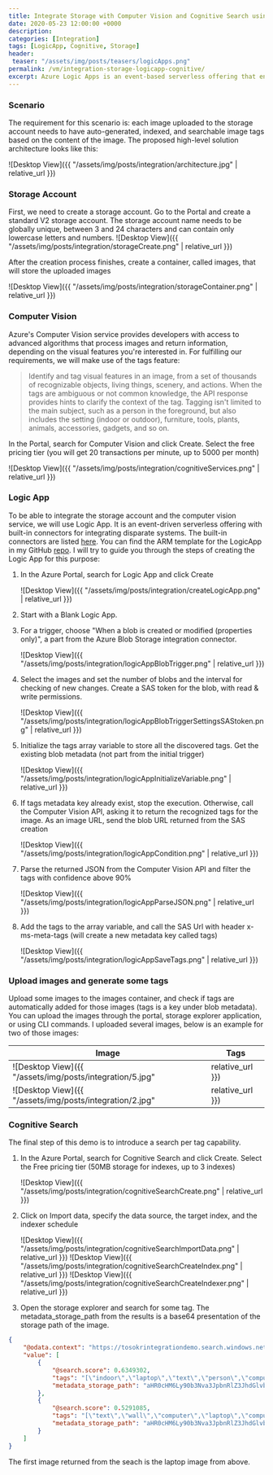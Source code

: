 ```yaml
---
title: Integrate Storage with Computer Vision and Cognitive Search using Logic Apps 
date: 2020-05-23 12:00:00 +0000
description: 
categories: [Integration]
tags: [LogicApp, Cognitive, Storage]
header:
 teaser: "/assets/img/posts/teasers/logicApps.png"
permalink: /vm/integration-storage-logicapp-cognitive/
excerpt: Azure Logic Apps is an event-based serverless offering that enables connecting and integrating disparate systems without writing a single line of code. Follow this post to learn how to make use of Artificial Intelligence to add tags to the images you upload to your storage containers and enable indexed search based on those tags. 
---
```

### Scenario
The requirement for this scenario is: each image uploaded to the storage account needs to have auto-generated, indexed, and searchable image tags based on the content of the image.
The proposed high-level solution architecture looks like this:

![Desktop View]({{ "/assets/img/posts/integration/architecture.jpg" | relative_url }})

### Storage Account
First, we need to create a storage account. Go to the Portal and create a standard V2 storage account. The storage account name needs to be globally unique, between 3 and 24 characters and can contain only lowercase letters and numbers. 
![Desktop View]({{ "/assets/img/posts/integration/storageCreate.png" | relative_url }})

After the creation process finishes, create a container, called images, that will store the uploaded images

![Desktop View]({{ "/assets/img/posts/integration/storageContainer.png" | relative_url }})

### Computer Vision
Azure's Computer Vision service provides developers with access to advanced algorithms that process images and return information, depending on the visual features you're interested in. For fulfilling our requirements, we will make use of the tags feature:
>Identify and tag visual features in an image, from a set of thousands of recognizable objects, living things, scenery, and actions. When the tags are ambiguous or not common knowledge, the API response provides hints to clarify the context of the tag. Tagging isn't limited to the main subject, such as a person in the foreground, but also includes the setting (indoor or outdoor), furniture, tools, plants, animals, accessories, gadgets, and so on.

In the Portal, search for Computer Vision and click Create. Select the free pricing tier (you will get 20 transactions per minute, up to 5000 per month)

![Desktop View]({{ "/assets/img/posts/integration/cognitiveServices.png" | relative_url }})

### Logic App
To be able to integrate the storage account and the computer vision service, we will use Logic App. It is an event-driven serverless offering with built-in connectors for integrating disparate systems. The built-in connectors are listed [here](https://docs.microsoft.com/en-us/connectors/connector-reference/connector-reference-logicapps-connectors).
You can find the ARM template for the LogicApp in my GitHub [repo](https://github.com/tosokr/Azure/blob/master/logicApps/storageComputerVisionTags.json). I will try to guide you through the steps of creating the Logic App for this purpose:

1. In the Azure Portal, search for Logic App and click Create

    ![Desktop View]({{ "/assets/img/posts/integration/createLogicApp.png" | relative_url }})
2. Start with a Blank Logic App. 
3. For a trigger, choose "When a blob is created or modified (properties only)", a part from the Azure Blob Storage integration connector. 

    ![Desktop View]({{ "/assets/img/posts/integration/logicAppBlobTrigger.png" | relative_url }})
4. Select the images and set the number of blobs and the interval for checking of new changes. Create a SAS token for the blob, with read & write permissions. 

    ![Desktop View]({{ "/assets/img/posts/integration/logicAppBlobTriggerSettingsSAStoken.png" | relative_url }})
5. Initialize the tags array variable to store all the discovered tags. Get the existing blob metadata (not part from the initial trigger)

    ![Desktop View]({{ "/assets/img/posts/integration/logicAppInitializeVariable.png" | relative_url }})
6. If tags metadata key already exist, stop the execution. Otherwise, call the Computer Vision API, asking it to return the recognized tags for the image. As an image URL, send the blob URL returned from the SAS creation 

    ![Desktop View]({{ "/assets/img/posts/integration/logicAppCondition.png" | relative_url }})

7. Parse the returned JSON from the Computer Vision API and filter the tags with confidence above 90%

    ![Desktop View]({{ "/assets/img/posts/integration/logicAppParseJSON.png" | relative_url }})
8. Add the tags to the array variable, and call the SAS Url with header x-ms-meta-tags (will create a new metadata key called tags)

    ![Desktop View]({{ "/assets/img/posts/integration/logicAppSaveTags.png" | relative_url }})

### Upload images and generate some tags
Upload some images to the images container, and check if tags are automatically added for those images (tags is a key under blob metadata). You can upload the images through the portal, storage explorer application, or using CLI commands.
I uploaded several images, below is an example for two of those images:

| Image | Tags |
|-------|--------|
| ![Desktop View]({{ "/assets/img/posts/integration/5.jpg" | relative_url }}) | "tree","water","nature","outdoor","waterfall" | 
| ![Desktop View]({{ "/assets/img/posts/integration/2.jpg" | relative_url }}) | "indoor","laptop","text","person","computer keyboard" |

### Cognitive Search
The final step of this demo is to introduce a search per tag capability.
1. In the Azure Portal, search for Cognitive Search and click Create. Select the Free pricing tier (50MB storage for indexes, up to 3 indexes)

    ![Desktop View]({{ "/assets/img/posts/integration/cognitiveSearchCreate.png" | relative_url }})
2. Click on Import data, specify the data source, the target index, and the indexer schedule
    
    ![Desktop View]({{ "/assets/img/posts/integration/cognitiveSearchImportData.png" | relative_url }})
    ![Desktop View]({{ "/assets/img/posts/integration/cognitiveSearchCreateIndex.png" | relative_url }})
    ![Desktop View]({{ "/assets/img/posts/integration/cognitiveSearchCreateIndexer.png" | relative_url }})

3. Open the storage explorer and search for some tag. The metadata_storage_path from the results is a base64 presentation of the storage path of the image.
```json
{
    "@odata.context": "https://tosokrintegrationdemo.search.windows.net/indexes('azureblob-index')/$metadata#docs(*)",
    "value": [
        {
            "@search.score": 0.6349302,
            "tags": "[\"indoor\",\"laptop\",\"text\",\"person\",\"computer keyboard\"]",
            "metadata_storage_path": "aHR0cHM6Ly90b3Nva3JpbnRlZ3JhdGlvbmRlbW8uYmxvYi5jb3JlLndpbmRvd3MubmV0L2ltYWdlcy8yLmpwZw2"
        },
        {
            "@search.score": 0.5291085,
            "tags": "[\"text\",\"wall\",\"computer\",\"laptop\",\"computer keyboard\",\"electronics\",\"mac\",\"desk\",\"indoor\"]",
            "metadata_storage_path": "aHR0cHM6Ly90b3Nva3JpbnRlZ3JhdGlvbmRlbW8uYmxvYi5jb3JlLndpbmRvd3MubmV0L2ltYWdlcy80LmpwZw2"
        }
    ]
}
```
The first image returned from the seach is the laptop image from above.